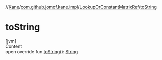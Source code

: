 //[Kane](../../index.md)/[com.github.jomof.kane.impl](../index.md)/[LookupOrConstantMatrixRef](index.md)/[toString](to-string.md)



# toString  
[jvm]  
Content  
open override fun [toString](to-string.md)(): [String](https://kotlinlang.org/api/latest/jvm/stdlib/kotlin/-string/index.html)  



